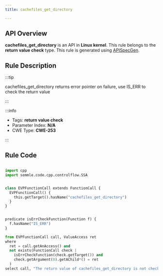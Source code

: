 ```yaml
---
title: cachefiles_get_directory

---
```



## API Overview
**cachefiles_get_directory** is an API in **Linux kernel**. This rule belongs to the **return value check** type. This rule is generated using [APISpecGen](../../tools/APISpecGen).
## Rule Description

:::tip

cachefiles_get_directory returns error pointer on failure, use IS_ERR to check the return value

:::

:::info

- Tags: **return value check**
- Parameter Index: **N/A**
- CWE Type: **CWE-253**

:::

## Rule Code
```python

import cpp
import semmle.code.cpp.controlflow.SSA


class EVPFunctionCall extends FunctionCall {
  EVPFunctionCall() {
    this.getTarget().hasName("cachefiles_get_directory")
  }
}


predicate isErrCheckFunction(Function f) {
  f.hasName("IS_ERR") 
}

from EVPFunctionCall call, ValueAccess ret
where
  ret = call.getAnAccess() and
  not exists(FunctionCall check |
    isErrCheckFunction(check.getTarget()) and
    check.getArgument(0).getAChild*() = ret
  )
select call, "The return value of cachefiles_get_directory is not checked with IS_ERR."
    
```